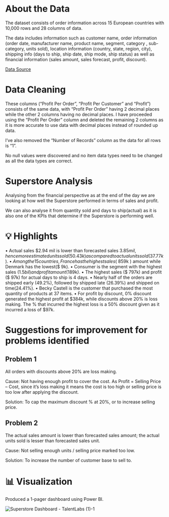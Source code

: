 # About the Data
The dataset consists of order information across 15 European countries with 10,000 rows and 28 columns of data. 

The data includes information such as customer name, order information (order date, manufacturer name, product name, segment, category , sub-category, units sold), location information (country, state, region, city), shipping info (days to ship, ship date, ship mode, ship status) as well as financial information (sales amount, sales forecast, profit, discount).

[Data Source](https://github.com/haiilingg/Business-Analytics-KYDP/blob/main/Data%20Visualisation/Expert%2B-%2BSuperstore%2B-%2BMaster.xlsx)

# Data Cleaning
These columns (“Profit Per Order”, “Profit Per Customer” and “Profit”) consists of the same data, with “Profit Per Order” having 2 decimal places while the other 2 columns having no decimal places. I have proceeded using the “Profit Per Order” column and deleted the remaining 2 columns as it is more accurate to use data with decimal places instead of rounded up data.

I’ve also removed the “Number of Records” column as the data for all rows is “1”. 

No null values were discovered and no item data types need to be changed as all the data types are correct.

# Superstore Analysis
Analysing from the financial perspective as at the end of the day we are looking at how well the Superstore performed in terms of sales and profit. 

We can also analyse it from quantity sold and days to ship(actual) as it is also one of the KPIs that determine if the Superstore is performing well.

# 💡 Highlights
•	Actual sales $2.94 mil is lower than forecasted sales $3.85mil, hence more estimated units sold (50.43k) as compared to actual units sold (37.77k).
•	Among the 15 countries, France has the highest sales ($ 859k ) amount while Denmark has the lowest($ 9k).
•	Consumer is the segment with the highest sales ($1.5bil) and profit amount($189k).
•	The highest sales ($ 797k) and profit ($ 97k) for actual days to ship is 4 days.
•	Nearly half of the orders are shipped early (49.2%), followed by shipped late (26.39%) and shipped on time(24.41%).
•	Becky Castell is the customer that purchased the most quantity of products at 37 items.
•	For profit by discount, 0% discount generated the highest profit at $384k, while discounts above 20% is loss making. The % that incurred the highest loss is a 50% discount given as it incurred a loss of $97k.

# Suggestions for improvement for problems identified
Problem 1
-
All orders with discounts above 20% are loss making.

Cause: Not having enough profit to cover the cost. As Profit = Selling Price – Cost, since it’s loss making it means the cost is too high or selling price is too low after applying the discount.

Solution: To cap the maximum discount % at 20%, or to increase selling price.

Problem 2
-
The actual sales amount is lower than forecasted sales amount; the actual units sold is lesser than forecasted sales unit.

Cause: Not selling enough units / selling price marked too low.	

Solution: To increase the number of customer base to sell to.


# 📊 Visualization
Produced a 1-pager dashboard using Power BI.

![Superstore Dashboard - TalentLabs (1)-1](https://github.com/haiilingg/Business-Analytics-KYDP/assets/130296433/c29df4dc-ba49-410f-953d-5695deb2de2d)


